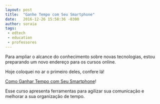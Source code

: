 ```yaml
---
layout: post
title:  "Ganhe Tempo com Seu Smartphone"
date:   2016-12-26 15:58:36 -0300
author: soraia
tags: 
 - edtech 
 - education 
 - professores
---
```


Para ampliar o alcance do conhecimento sobre novas tecnologias, estou preparando um novo endereço para os cursos online.

Hoje coloquei no ar o primeiro deles, confere lá!

[Como Ganhar Tempo com Seu Smartphone](https://academia-inovadores.appspot.com/ganhartempo_smartphone)!

Esse curso apresenta ferramentas para agilizar sua comunicação e melhorar a sua organização de tempo. 